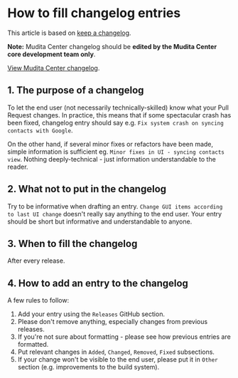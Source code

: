 # How to fill changelog entries

This article is based on [keep a changelog](https://keepachangelog.com/en/1.0.0/).

**Note:** Mudita Center changelog should be **edited by the Mudita Center core development team only**.

[View Mudita Center changelog](https://github.com/Mudita/mudita-center/releases).

## 1. The purpose of a changelog

To let the end user (not necessarily technically-skilled) know what your Pull Request changes. In practice, this means that if some spectacular crash has been fixed, changelog entry should say e.g. `Fix system crash on syncing contacts with Google`.

On the other hand, if several minor fixes or refactors have been made, simple information is sufficient eg. `Minor fixes in UI - syncing contacts view`. Nothing deeply-technical - just information understandable to the reader.

## 2. What not to put in the changelog

Try to be informative when drafting an entry. `Change GUI items according to last UI change` doesn't really say anything to the end user. Your entry should be short but informative and understandable to anyone.

## 3. When to fill the changelog

After every release.

## 4. How to add an entry to the changelog

A few rules to follow:

1. Add your entry using the `Releases` GitHub section.
2. Please don't remove anything, especially changes from previous releases.
3. If you're not sure about formatting - please see how previous entries are formatted.
4. Put relevant changes in `Added`, `Changed`, `Removed`, `Fixed` subsections.
5. If your change won't be visible to the end user, please put it in `Other` section (e.g. improvements to the build system).
